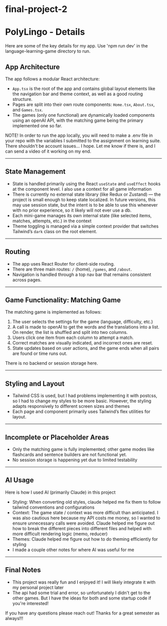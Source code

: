 # final-project-2
# PolyLingo - Details
Here are some of the key details for my app. Use 'npm run dev' in the language-learning-game directory to run.

## App Architecture

The app follows a modular React architecture:

- `App.tsx` is the root of the app and contains global layout elements like the navigation bar and theme context, as well as a good routing structure.
- Pages are split into their own route components: `Home.tsx`, `About.tsx`, and `Games.tsx`.
- The games (only one functional) are dynamically loaded components using an openAI API, with the matching game being the primary implemented one so far.

NOTE! In order to run the app locally, you will need to make a .env file in your repo with the variables I submitted to the assignment on learning suite. There shouldn't be account issues... I hope. Let me know if there is, and I can send a video of it working on my end.

---

## State Management

- State is handled primarily using the React `useState` and `useEffect` hooks at the component level. I also use a context for all game information
- There is currently no external state library (like Redux or Zustand) — the project is small enough to keep state localized. In future versions, this may use session state, but the intent is to be able to use this whenever with no prior experience, so it likely will not ever use a db.
- Each mini-game manages its own internal state (like selected items, matches, attempts, etc.) in the context
- Theme toggling is managed via a simple context provider that switches Tailwind’s `dark` class on the root element.

---

## Routing

- The app uses React Router for client-side routing.
- There are three main routes: `/` (home), `/games`, and `/about`.
- Navigation is handled through a top nav bar that remains consistent across pages.

---

## Game Functionality: Matching Game

The matching game is implemented as follows:

1. The user selects the settings for the game (language, difficulty, etc.)
2. A call is made to openAI to get the words and the translations into a list. On render, the list is shuffled and split into two columns.
3. Users click one item from each column to attempt a match.
4. Correct matches are visually indicated, and incorrect ones are reset.
5. State updates based on user actions, and the game ends when all pairs are found or time runs out.

There is no backend or session storage here.

---

## Styling and Layout

- Tailwind CSS is used, but I had problems implementing it with postcss, so I had to change my styles to be more basic. However, the styling adapts responsively to different screen sizes and themes
- Each page and component primarily uses Tailwind’s flex utilities for layout.

---

## Incomplete or Placeholder Areas

- Only the matching game is fully implemented; other game modes like flashcards and sentence builders are not functional yet.
- No session storage is happening yet due to limited testability 

---

## AI Usage

Here is how I used AI (primarily Claude) in this project
- Styling: When converting old styles, claude helped me fix them to follow tailwind conventions and configurations
- Context: The game state / context was more difficult than anticipated. I was also cautious here because my API costs me money, so I wanted to ensure unnecessary calls were avoided. Claude helped me figure out how to break the different pieces into different files and helped with more difficult rendering logic (memo, reducer)
- Themes: Claude helped me figure out how to do theming efficiently for styling
- I made a couple other notes for where AI was useful for me

---

## Final Notes

- This project was really fun and I enjoyed it! I will likely integrate it with my personal project later
- The api had some trial and error, so unfortunately I didn't get to the other games. But I have the ideas for both and some startup code if you're interested!

If you have any questions please reach out! Thanks for a great semester as always!!!

